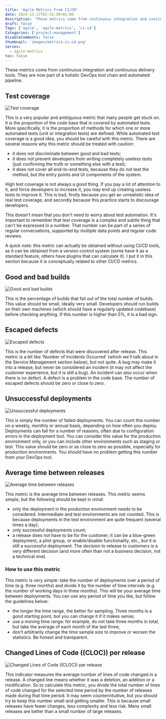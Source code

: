 ```yaml
---
title: 'Agile Metrics From CI/CD'
date: 2024-11-17T02:32:56+02:00
Description: 'These metrics come from continuous integration and continuous delivery tools. They are now part of a holistic DevOps tool chain and automated pipeline.'
draft: false
Tags: ['agile', 'agile-metrics', 'ci-cd']
Categories: ['project-management']
DisableComments: false
thumbnail: 'images/metrics-ci-cd.png'
series:
  - agile-metrics
toc: false
---
```


These metrics come from continuous integration and continuous delivery tools. They are now part of a holistic DevOps tool chain and automated pipeline.

## Test coverage

![Test coverage](/images/2024/11/test-coverage.png)

This is a very popular and ambiguous metric that many people get stuck on. It is the proportion of the code base that is covered by automated tests. More specifically, it is the proportion of methods for which one or more automated tests (unit or integration tests) are defined. While automated test coverage is a good idea, you should be careful with this metric. There are several reasons why this metric should be treated with caution:

- it does not discriminate between good and bad tests;
- it does not prevent developers from writing completely useless tests (just confirming the truth or something else with a test);
- it does not cover all end-to-end tests, because they do not test the method, but the entry points and UI components of the system.

High test coverage is not always a good thing. If you pay a lot of attention to it, and force developers to increase it, you may end up creating useless tests to improve it. This is bad, firstly because you get an unrealistic idea of real test coverage, and secondly because this practice starts to discourage developers.

This doesn't mean that you don't need to worry about test automation. It's important to remember that test coverage is a complex and subtle thing that can't be expressed in a number. That number can be part of a series of regular conversations, supported by multiple data points and regular code reviews.

A quick note: this metric can actually be obtained without using CI/CD tools, as it can be obtained from a version control system (some have it as a standard feature, others have plugins that can calculate it). I put it in this section because it is conceptually related to other CI/CD metrics.

## Good and bad builds

![Good and bad builds](/images/2024/11/good-bad-builds.png)

This is the percentage of builds that fail out of the total number of builds. This value should be small, ideally very small. Developers should run builds on their own machines (which should have a regularly updated codebase) before checking anything. If this number is higher than 5%, it is a bad sign.

## Escaped defects

![Escaped defects](/images/2024/11/escaped-defects.png)

This is the number of defects that were discovered after release. This metric is a bit like 'Number of Incidents Occurred' (which we'll talk about in the Service Management section below), but not quite. A bug may make it into a release, but never be considered an incident (it may not affect the customer experience, but it is still a bug). An incident can also occur when there is no defect. A defect is a problem in the code base. The number of escaped defects should be zero or close to zero.

## Unsuccessful deployments

![Unsuccessful deployments](/images/2024/11/unsuccessfull-deployements.png)

This is simply the number of failed deployments. You can count this number on a weekly, monthly or annual basis, depending on how often you deploy. Deployments can fail for a number of reasons, often due to configuration errors in the deployment tool. You can consider this value for the production environment only, or you can include other environments such as staging or test. This value should be zero or as close to zero as possible, especially for production environments. You should have no problem getting this number from your DevOps tool.

## Average time between releases

![Average time between releases](/images/2024/11/average-time-between-releases.png)

This metric is the average time between releases. This metric seems simple, but the following should be kept in mind:

- only the deployment in the production environment needs to be considered. Intermediate and test environments are not counted. This is because deployments in the test environment are quite frequent (several times a day);
- only successful deployments count;
- a release does not have to be for the customer; it can be a blue-green deployment, a pilot group, or enable/disable functionality, etc., but it is still a successful deployment. The decision to release to customers is a very different decision (and more often than not a business decision, not a technical one).

### How to use this metric

This metric is very simple: take the number of deployments over a period of time (e.g. three months) and divide it by the number of time intervals (e.g. the number of working days in three months). This will be your average time between deployments. You can use any period of time you like, but follow the guidelines below:

- the longer the time range, the better for sampling. Three months is a good starting point, but you can change it if it makes sense;
- use a moving time range: for example, do not take three months in total, but take the average of each month of the last three;
- don't arbitrarily change the time sample size to improve or worsen the statistics. Be honest and transparent.

## Changed Lines of Code ((CLOC)) per release

![Changed Lines of Code ((CLOC)) per release](/images/2024/11/changed-lines-of-code.png)

This indicator measures the average number of lines of code changed in a release. A changed line means whether it was a deletion, an addition or a modification. So to calculate this metric, you divide the total number of lines of code changed for the selected time period by the number of releases made during that time period. It may seem counterintuitive, but you should try to keep this number small and getting smaller. This is because small releases have fewer changes, less complexity and less risk. Many small releases are better than a small number of large releases.
